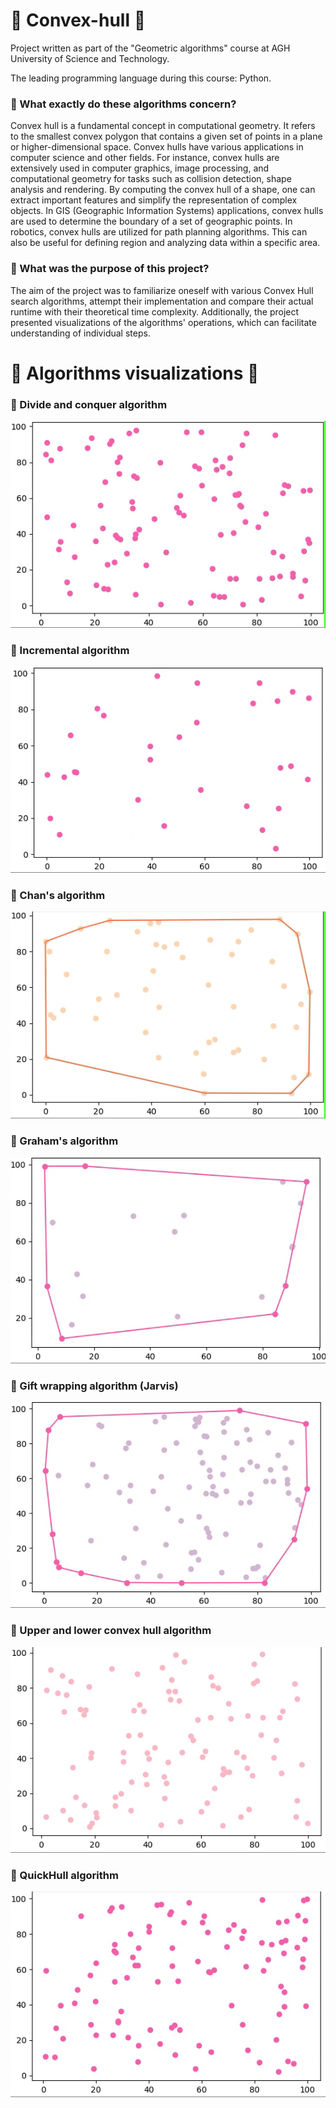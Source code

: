 # 🔶 Convex-hull 🔶
<p>Project written as part of the "Geometric algorithms" course at AGH University of Science and Technology.</p>
<p>The leading programming language during this course: Python.</p>

<h3> 🔸 What exactly do these algorithms concern? </h3>
<p> Convex hull is a fundamental concept in computational geometry. It refers to the smallest convex polygon that contains a given set of points in a plane or higher-dimensional space. Convex hulls have various applications in computer science and other fields. For instance, convex hulls are extensively used in computer graphics, image processing, and computational geometry for tasks such as collision detection, shape analysis and rendering. By computing the convex hull of a shape, one can extract important features and simplify the representation of complex objects. In GIS (Geographic Information Systems) applications, convex hulls are used to determine the boundary of a set of geographic points. In robotics, convex hulls are utilized for path planning algorithms. This can also be useful for defining region and analyzing data within a specific area. </p>

<h3> 🔸 What was the purpose of this project? </h3>

<p> The aim of the project was to familiarize oneself with various Convex Hull search algorithms, attempt their implementation and compare their actual runtime with their theoretical time complexity. Additionally, the project presented visualizations of the algorithms' operations, which can facilitate understanding of individual steps.</p>

# 🔶 Algorithms visualizations 🔶

<h3> 🔸 Divide and conquer algorithm</h3>
<img src ="/gif/divideAndConquer.gif">
<h3> 🔸 Incremental algorithm</h3>
<img src ="/gif/incremental.gif">
<h3> 🔸 Chan's algorithm</h3>
<img src ="/gif/chan.gif">
<h3> 🔸 Graham's algorithm</h3>
<img src ="/gif/Graham.gif">
<h3> 🔸 Gift wrapping algorithm (Jarvis) </h3>
<img src ="/gif/jarvis.gif">
<h3> 🔸 Upper and lower convex hull algorithm</h3>
<img src ="/gif/upperAndLower.gif">
<h3> 🔸 QuickHull algorithm</h3>
<img src ="/gif/quickhull.gif">

